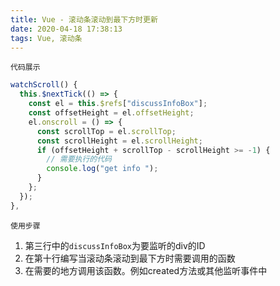 ```yaml
---
title: Vue - 滚动条滚动到最下方时更新
date: 2020-04-18 17:38:13
tags: Vue, 滚动条
---
```




`代码展示`

```js
watchScroll() {
  this.$nextTick(() => {
    const el = this.$refs["discussInfoBox"];
    const offsetHeight = el.offsetHeight;
    el.onscroll = () => {
      const scrollTop = el.scrollTop;
      const scrollHeight = el.scrollHeight;
      if (offsetHeight + scrollTop - scrollHeight >= -1) {
        // 需要执行的代码
        console.log("get info ");
      }
    };
  });
},
```



`使用步骤`

1. 第三行中的`discussInfoBox`为要监听的div的ID
2. 在第十行编写当滚动条滚动到最下方时需要调用的函数
3. 在需要的地方调用该函数。例如created方法或其他监听事件中


